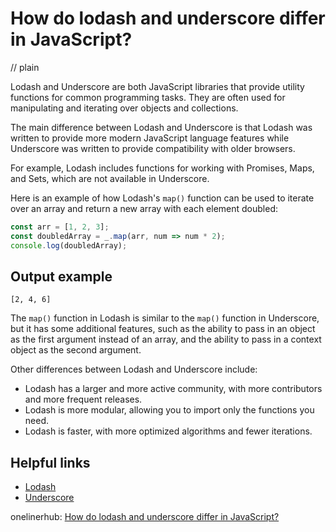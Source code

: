 # How do lodash and underscore differ in JavaScript?
// plain

Lodash and Underscore are both JavaScript libraries that provide utility functions for common programming tasks. They are often used for manipulating and iterating over objects and collections.

The main difference between Lodash and Underscore is that Lodash was written to provide more modern JavaScript language features while Underscore was written to provide compatibility with older browsers.

For example, Lodash includes functions for working with Promises, Maps, and Sets, which are not available in Underscore.

Here is an example of how Lodash's `map()` function can be used to iterate over an array and return a new array with each element doubled:

```javascript
const arr = [1, 2, 3];
const doubledArray = _.map(arr, num => num * 2);
console.log(doubledArray);
```

## Output example

```
[2, 4, 6]
```

The `map()` function in Lodash is similar to the `map()` function in Underscore, but it has some additional features, such as the ability to pass in an object as the first argument instead of an array, and the ability to pass in a context object as the second argument.

Other differences between Lodash and Underscore include:

- Lodash has a larger and more active community, with more contributors and more frequent releases.
- Lodash is more modular, allowing you to import only the functions you need.
- Lodash is faster, with more optimized algorithms and fewer iterations.

## Helpful links
- [Lodash](https://lodash.com/)
- [Underscore](http://underscorejs.org/)

onelinerhub: [How do lodash and underscore differ in JavaScript?](https://onelinerhub.com/javascript-lodash/how-do-lodash-and-underscore-differ-in-javascript)